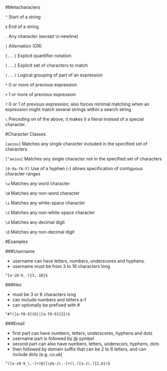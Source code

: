 #Metacharacters

```^``` Start of a string

```$``` End of a string

```.``` Any character (except \n newline)

```|``` Alternation (OR)

```{...}``` Explicit quantifier notation

```[...]``` Explicit set of characters to match

```(...)``` Logical grouping of part of an expression

```*``` 0 or more of previous expression

```+``` 1 or more of previous expression

```?``` 0 or 1 of previous expression; also forces minimal matching when an expression might match several strings within a search string

```\``` Preceding on of the above, it makes it a literal instead of a special character.


#Character Classes

```[aeiou]``` Matches any single character included in the specified set of characters

```[^aeiou]``` Matches any single character not in the specified set of characters

```[0-9a-fA-F]``` Use of a hyphen (-) allows specification of contiguous character ranges

```\w``` Matches any word character

```\W``` Matches any non-word character

```\s``` Matches any white-space character

```\S``` Matches any non-white-space character

```\d``` Matches any decimal digit

```\D``` Matches any non-decimal digit


#Examples

###Username

- username can have letters, numbers, underscores and hyphens.
- username must be from 3 to 16 characters long

``` ^[a-z0-9_-]{3, 16}$ ```

###Hex

- must be 3 or 6 characters long
- can include numbers and letters a-f
- can optionally be prefixed with #

```^#?([a-f0-9]{6}|[a-f0-9]{3})$ ```

###Email

- first part can have numbers, letters, underscores, hyphens and dots
- username part is followed by @ symbol
- second part can also have numbers, letters, underscors, hyphens, dots
- then followed by domain suffix that can be 2 to 6 letters, and can include dots (e.g. co.uk)


``` ^([a-z0-9_\.-]+)@([\da-z\.-]+)\.([a-z\.]{2,6})$ ```
